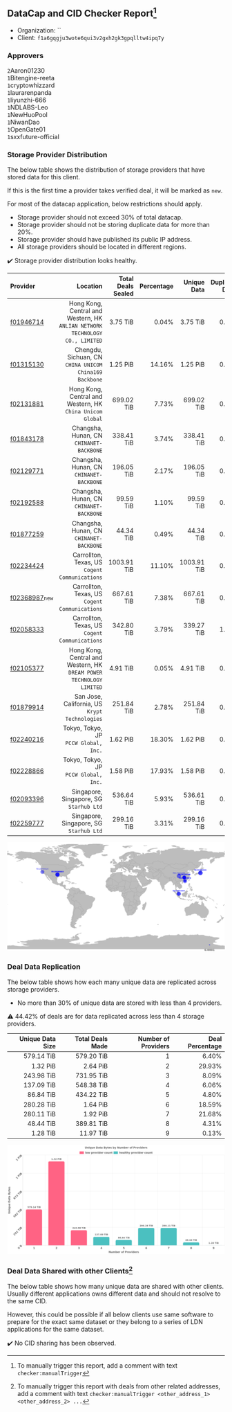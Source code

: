 ## DataCap and CID Checker Report[^1]
 - Organization: ``
 - Client: `f1a6gqgju3wote6qui3v2gxh2gk3gpqlltw4ipq7y`
### Approvers
`2`Aaron01230<br/>`1`Bitengine-reeta<br/>`1`cryptowhizzard<br/>`1`laurarenpanda<br/>`1`liyunzhi-666<br/>`1`NDLABS-Leo<br/>`1`NewHuoPool<br/>`1`NiwanDao<br/>`1`OpenGate01<br/>`1`sxxfuture-official


### Storage Provider Distribution
The below table shows the distribution of storage providers that have stored data for this client.

If this is the first time a provider takes verified deal, it will be marked as `new`.

For most of the datacap application, below restrictions should apply.
 - Storage provider should not exceed 30% of total datacap.
 - Storage provider should not be storing duplicate data for more than 20%.
 - Storage provider should have published its public IP address.
 - All storage providers should be located in different regions.

✔️ Storage provider distribution looks healthy.

| Provider                                                    |                                                                        Location | Total Deals Sealed | Percentage | Unique Data | Duplicate Deals |
| :---------------------------------------------------------- | ------------------------------------------------------------------------------: | -----------------: | ---------: | ----------: | --------------: |
| [f01946714](https://filfox.info/en/address/f01946714)       | Hong Kong, Central and Western, HK<br/>`ANLIAN NETWORK TECHNOLOGY CO., LIMITED` |           3.75 TiB |      0.04% |    3.75 TiB |           0.00% |
| [f01315130](https://filfox.info/en/address/f01315130)       |                       Chengdu, Sichuan, CN<br/>`CHINA UNICOM China169 Backbone` |           1.25 PiB |     14.16% |    1.25 PiB |           0.00% |
| [f02131881](https://filfox.info/en/address/f02131881)       |                    Hong Kong, Central and Western, HK<br/>`China Unicom Global` |         699.02 TiB |      7.73% |  699.02 TiB |           0.00% |
| [f01843178](https://filfox.info/en/address/f01843178)       |                                     Changsha, Hunan, CN<br/>`CHINANET-BACKBONE` |         338.41 TiB |      3.74% |  338.41 TiB |           0.00% |
| [f02129771](https://filfox.info/en/address/f02129771)       |                                     Changsha, Hunan, CN<br/>`CHINANET-BACKBONE` |         196.05 TiB |      2.17% |  196.05 TiB |           0.00% |
| [f02192588](https://filfox.info/en/address/f02192588)       |                                     Changsha, Hunan, CN<br/>`CHINANET-BACKBONE` |          99.59 TiB |      1.10% |   99.59 TiB |           0.00% |
| [f01877259](https://filfox.info/en/address/f01877259)       |                                     Changsha, Hunan, CN<br/>`CHINANET-BACKBONE` |          44.34 TiB |      0.49% |   44.34 TiB |           0.00% |
| [f02234424](https://filfox.info/en/address/f02234424)       |                               Carrollton, Texas, US<br/>`Cogent Communications` |        1003.91 TiB |     11.10% | 1003.91 TiB |           0.00% |
| [f02368987](https://filfox.info/en/address/f02368987)`new`  |                               Carrollton, Texas, US<br/>`Cogent Communications` |         667.61 TiB |      7.38% |  667.61 TiB |           0.00% |
| [f02058333](https://filfox.info/en/address/f02058333)       |                               Carrollton, Texas, US<br/>`Cogent Communications` |         342.80 TiB |      3.79% |  339.27 TiB |           1.03% |
| [f02105377](https://filfox.info/en/address/f02105377)       |         Hong Kong, Central and Western, HK<br/>`DREAM POWER TECHNOLOGY LIMITED` |           4.91 TiB |      0.05% |    4.91 TiB |           0.00% |
| [f01879914](https://filfox.info/en/address/f01879914)       |                               San Jose, California, US<br/>`Krypt Technologies` |         251.84 TiB |      2.78% |  251.84 TiB |           0.00% |
| [f02240216](https://filfox.info/en/address/f02240216)       |                                        Tokyo, Tokyo, JP<br/>`PCCW Global, Inc.` |           1.62 PiB |     18.30% |    1.62 PiB |           0.00% |
| [f02228866](https://filfox.info/en/address/f02228866)       |                                        Tokyo, Tokyo, JP<br/>`PCCW Global, Inc.` |           1.58 PiB |     17.93% |    1.58 PiB |           0.00% |
| [f02093396](https://filfox.info/en/address/f02093396)       |                                      Singapore, Singapore, SG<br/>`Starhub Ltd` |         536.64 TiB |      5.93% |  536.61 TiB |           0.01% |
| [f02259777](https://filfox.info/en/address/f02259777)       |                                      Singapore, Singapore, SG<br/>`Starhub Ltd` |         299.16 TiB |      3.31% |  299.16 TiB |           0.00% |

<img src="https://raw.githubusercontent.com/data-preservation-programs/filplus-checker-assets/main/filecoin-project/filecoin-plus-large-datasets/issues/2029/1700186843078.png"/>

### Deal Data Replication
The below table shows how each many unique data are replicated across storage providers.

- No more than 30% of unique data are stored with less than 4 providers.

⚠️ 44.42% of deals are for data replicated across less than 4 storage providers.

| Unique Data Size | Total Deals Made | Number of Providers | Deal Percentage |
| ---------------: | ---------------: | ------------------: | --------------: |
|       579.14 TiB |       579.20 TiB |                   1 |           6.40% |
|         1.32 PiB |         2.64 PiB |                   2 |          29.93% |
|       243.98 TiB |       731.95 TiB |                   3 |           8.09% |
|       137.09 TiB |       548.38 TiB |                   4 |           6.06% |
|        86.84 TiB |       434.22 TiB |                   5 |           4.80% |
|       280.28 TiB |         1.64 PiB |                   6 |          18.59% |
|       280.11 TiB |         1.92 PiB |                   7 |          21.68% |
|        48.44 TiB |       389.81 TiB |                   8 |           4.31% |
|         1.28 TiB |        11.97 TiB |                   9 |           0.13% |

<img src="https://raw.githubusercontent.com/data-preservation-programs/filplus-checker-assets/main/filecoin-project/filecoin-plus-large-datasets/issues/2029/1700186843840.png"/>

### Deal Data Shared with other Clients[^3]
The below table shows how many unique data are shared with other clients.
Usually different applications owns different data and should not resolve to the same CID.

However, this could be possible if all below clients use same software to prepare for the exact same dataset or they belong to a series of LDN applications for the same dataset.

✔️ No CID sharing has been observed.

[^1]: To manually trigger this report, add a comment with text `checker:manualTrigger`

[^2]: Deals from those addresses are combined into this report as they are specified with `checker:manualTrigger`

[^3]: To manually trigger this report with deals from other related addresses, add a comment with text `checker:manualTrigger <other_address_1> <other_address_2> ...`
